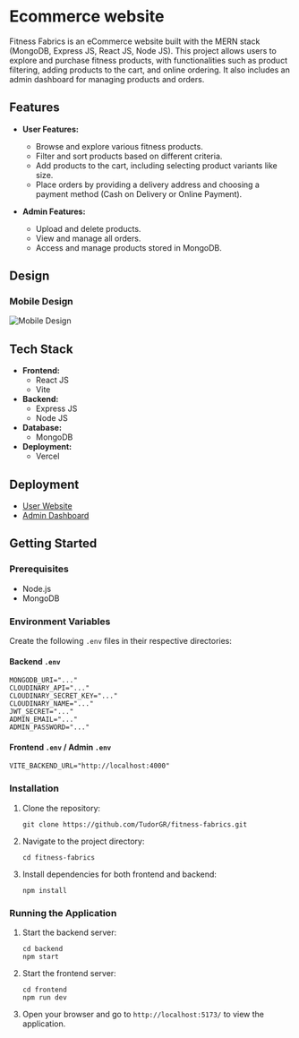 # Ecommerce website

Fitness Fabrics is an eCommerce website built with the MERN stack (MongoDB, Express JS, React JS, Node JS). This project allows users to explore and purchase fitness products, with functionalities such as product filtering, adding products to the cart, and online ordering. It also includes an admin dashboard for managing products and orders.

## Features

- **User Features:**
  - Browse and explore various fitness products.
  - Filter and sort products based on different criteria.
  - Add products to the cart, including selecting product variants like size.
  - Place orders by providing a delivery address and choosing a payment method (Cash on Delivery or Online Payment).

- **Admin Features:**
  - Upload and delete products.
  - View and manage all orders.
  - Access and manage products stored in MongoDB.
 
## Design

### Mobile Design
![Mobile Design](https://github.com/user-attachments/assets/64572805-f61c-4325-848b-5a22080ca7c4)

## Tech Stack

- **Frontend:**
  - React JS
  - Vite
- **Backend:**
  - Express JS
  - Node JS
- **Database:**
  - MongoDB
- **Deployment:**
  - Vercel

## Deployment

- [User Website](https://fitness-fabrics.vercel.app/)
- [Admin Dashboard](https://fitness-fabrics-admin.vercel.app/)

## Getting Started

### Prerequisites

- Node.js
- MongoDB

### Environment Variables

Create the following `.env` files in their respective directories:

#### Backend `.env`

```
MONGODB_URI="..."
CLOUDINARY_API="..."
CLOUDINARY_SECRET_KEY="..."
CLOUDINARY_NAME="..."
JWT_SECRET="..."
ADMIN_EMAIL="..."
ADMIN_PASSWORD="..."
```

#### Frontend `.env` / Admin `.env`

```
VITE_BACKEND_URL="http://localhost:4000"
```

### Installation

1. Clone the repository:
   ```
   git clone https://github.com/TudorGR/fitness-fabrics.git
   ```
2. Navigate to the project directory:
   ```
   cd fitness-fabrics
   ```
3. Install dependencies for both frontend and backend:
   ```
   npm install
   ```
### Running the Application

1. Start the backend server:
   ```
   cd backend
   npm start
   ```
2. Start the frontend server:
   ```
   cd frontend
   npm run dev
   ```
3. Open your browser and go to `http://localhost:5173/` to view the application.
